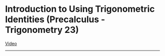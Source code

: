 # Introduction to Using Trigonometric Identities (Precalculus - Trigonometry 23)

[Video](https://www.youtube.com/watch?v=yIMR-3c1wP8)

---
